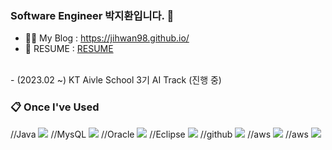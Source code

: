 <!--
**Jihwan98/Jihwan98** is a ✨ _special_ ✨ repository because its `README.md` (this file) appears on your GitHub profile.

Here are some ideas to get you started:

- 🔭 I’m currently working on ...
- 🌱 I’m currently learning ...
- 👯 I’m looking to collaborate on ...
- 🤔 I’m looking for help with ...
- 💬 Ask me about ...
- 📫 How to reach me: ...
- 😄 Pronouns: ...
- ⚡ Fun fact: ...
-->

### Software Engineer 박지환입니다. 👋

- 👨‍💻 My Blog : https://jihwan98.github.io/
- 🌱 RESUME : [RESUME](https://www.notion.so/jihwan98/bfced921a7264fd4b1c900e95d5529b9?pvs=4)

<br>
- (2023.02 ~) KT Aivle School 3기 AI Track (진행 중)

### 📋 Once I've Used

<!-- <a href="[연결할 링크]" target="_blank"><img src="https://img.shields.io/badge/[쓰고 싶은 텍스트]-[컬러 코드]?style=flat-square&logo=[브랜드 이름]&logoColor=white"/></a> -->

//Java
<img src="https://img.shields.io/badge/JAVA-007396?style=for-the-badge&logo=java&logoColor=white">
//MysQL
<img src="https://img.shields.io/badge/MySQL-4479A1?style=for-the-badge&logo=MySQL&logoColor=white">
//Oracle
<img src="https://img.shields.io/badge/Oracle-F80000?style=for-the-badge&logo=Oracle&logoColor=white">
//Eclipse
<img src="https://img.shields.io/badge/Eclipse-2C2255?style=for-the-badge&logo=Eclipse%20IDE&logoColor=white">
//github
<img src="https://img.shields.io/badge/github-181717?style=for-the-badge&logo=github&logoColor=white">
//aws
<img src="https://img.shields.io/badge/aws-232F3E?style=for-the-badge&logo=aws&logoColor=white">
//aws
<img src="https://img.shields.io/badge/AWS-232F3E?style=flat-square&logo=aws&logoColor=white">
